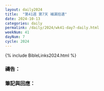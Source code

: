 ```yaml
---
layout: daily2024
title:  "第41週 第7天 補漏拾遺"
date: 2024-10-13
categories: daily
permalink: /daily/2024/wk41-day7-daily.html
weekNum: 41
dayNum: 7
cycle: 2024
---
```


{% include BibleLinks2024.html %}

### 禱告：

### 筆記與回應：
